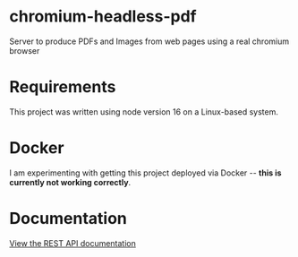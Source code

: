# chromium-headless-pdf
Server to produce PDFs and Images from web pages using a real chromium browser

# Requirements

This project was written using node version 16 on a Linux-based system.

# Docker

I am experimenting with getting this project deployed via Docker -- **this is currently not working correctly**.

# Documentation

[View the REST API documentation](./docs/REST_API.md)

